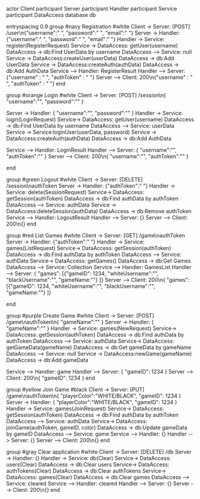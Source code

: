 actor Client
participant Server
participant Handler
participant Service
participant DataAccess
database db

entryspacing 0.9
group #navy Registration #white
Client -> Server: [POST] /user\n{"username":" ", "password":" ", "email":" "}
Server -> Handler: {"username":" ", "password":" ", "email":" "}
Handler -> Service: register(RegisterRequest)
Service -> DataAccess: getUser(username)
DataAccess -> db:Find UserData by username
DataAccess --> Service: null
Service -> DataAccess:createUser(userData)
DataAccess -> db:Add UserData
Service -> DataAccess:createAuth(authData)
DataAccess -> db:Add AuthData
Service --> Handler: RegisterResult
Handler --> Server: {"username" : " ", "authToken" : " "}
Server --> Client: 200\n{"username" : " ", "authToken" : " "}
end

group #orange Login #white
Client -> Server: [POST] /session\n{ "username":"", "password":"" }

Server -> Handler: { "username":"", "password":"" }
Handler -> Service: login(LoginRequest)
Service-> DataAccess: getUser(username)
DataAccess -> db:Find UserData by username
DataAccess --> Service: userData
Service -> Service:loginUser(userData, password)
Service -> DataAccess:createAuth(authData)
DataAccess -> db:Add AuthData

Service --> Handler: LoginResult
Handler --> Server: { "username":"", "authToken":"" }
Server --> Client: 200\n{ "username":"", "authToken":"" }

end

group #green Logout #white
Client -> Server: [DELETE] /session\nauthToken
Server -> Handler: {"authToken":" "}
Handler -> Service: delete(SessionRequest)
Service-> DataAccess: getSession(authToken)
DataAccess -> db:Find authData by authToken
DataAccess --> Service: authData
Service -> DataAccess:deleteSession(authData)
DataAccess -> db:Remove authToken
Service --> Handler: LogoutResult
Handler --> Server: {}
Server --> Client: 200\n{}
end

group #red List Games #white
Client -> Server: [GET] /game\nauthToken
Server -> Handler: {"authToken":" "}
Handler -> Service: games(ListRequest)
Service-> DataAccess: getSession(authToken)
DataAccess -> db:Find authData by authToken
DataAccess --> Service: authData
Service-> DataAccess: getGames()
DataAccess -> db:Get Games
DataAccess --> Service: Collection<game>
Service --> Handler: GamesList
Handler --> Server: { "games": [{"gameID": 1234, "whiteUsername":"", "blackUsername":"", "gameName:""} ]}
Server --> Client: 200\n{ "games": [{"gameID": 1234, "whiteUsername":"", "blackUsername":"", "gameName:""} ]}

end

group #purple Create Game #white
Client -> Server: [POST] /game\nauthToken\n{ "gameName":"" }
Server -> Handler: { "gameName":"" }
Handler -> Service: games(NewRequest)
Service-> DataAccess: getSession(authToken)
DataAccess -> db:Find authData by authToken
DataAccess --> Service: authData
Service-> DataAccess: getGameData(gameName)
DataAccess -> db:Get gameData by gameName
DataAccess --> Service: null
Service -> DataAccess:newGame(gameName)
DataAccess -> db:Add gameData

Service --> Handler: game
Handler --> Server: { "gameID": 1234 }
Server --> Client: 200\n{ "gameID": 1234 }
end

group #yellow Join Game #black
Client -> Server: [PUT] /game\nauthToken\n{ "playerColor":"WHITE/BLACK", "gameID": 1234 }
Server -> Handler: { "playerColor":"WHITE/BLACK", "gameID": 1234 }
Handler -> Service: games(JoinRequest)
Service-> DataAccess: getSession(authToken)
DataAccess -> db:Find authData by authToken
DataAccess --> Service: authData
Service-> DataAccess: joinGame(authToken, gameID, color)
DataAccess -> db:Update gameData by gameID
DataAccess --> Service: game
Service --> Handler: {}
Handler --> Server: {}
Server --> Client: 200\n{}
end

group #gray Clear application #white
Client -> Server: [DELETE] /db
Server -> Handler: {}
Handler -> Service: db(Clear)
Service-> DataAccess: users(Clear)
DataAccess -> db:Clear users
Service-> DataAccess: authTokens(Clear)
DataAccess -> db:Clear authTokens
Service-> DataAccess: games(Clear)
DataAccess -> db:Clear games
DataAccess --> Service: cleared
Service --> Handler: cleared
Handler --> Server: {}
Server --> Client: 200\n{}
end
